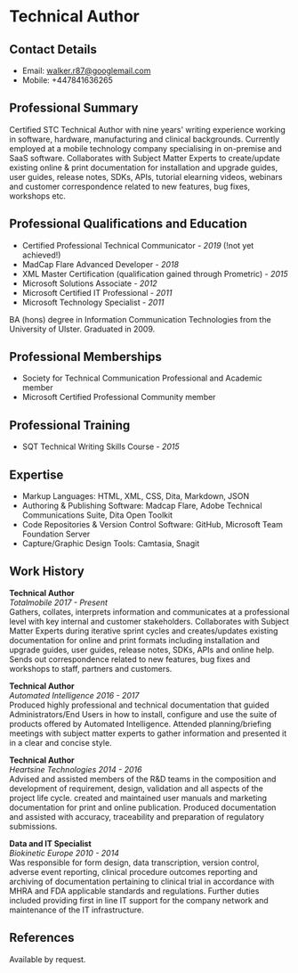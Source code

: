 # Technical Author   

## Contact Details
- Email: walker.r87@googlemail.com
- Mobile: +447841636265

## Professional Summary

Certified STC Technical Author with nine years' writing experience working in software, hardware, manufacturing and clinical backgrounds.  Currently employed at a mobile technology company specialising in on-premise and SaaS software.  Collaborates with Subject Matter Experts to create/update existing online & print documentation for installation and upgrade guides, user guides, release notes, SDKs, APIs, tutorial elearning videos, webinars and customer correspondence related to new features, bug fixes, workshops etc.

## Professional Qualifications and Education

- Certified Professional Technical Communicator - *2019* (!not yet achieved!)
- MadCap Flare Advanced Developer - *2018*
- XML Master Certification (qualification gained through Prometric) - *2015*
- Microsoft Solutions Associate - *2012*
- Microsoft Certified IT Professional - *2011*
- Microsoft Technology Specialist - *2011*

BA (hons) degree in Information Communication Technologies from the University of Ulster.  Graduated in 2009.

## Professional Memberships

- Society for Technical Communication Professional and Academic member
- Microsoft Certified Professional Community member

## Professional Training

- SQT Technical Writing Skills Course - *2015*

## Expertise

- Markup Languages: HTML, XML, CSS, Dita, Markdown, JSON
- Authoring & Publishing Software: Madcap Flare, Adobe Technical Communications Suite, Dita Open Toolkit 
- Code Repositories & Version Control Software: GitHub, Microsoft Team Foundation Server
- Capture/Graphic Design Tools: Camtasia, Snagit

## Work History

**Technical Author**<br/>
*Totalmobile 2017 - Present*<br/>
Gathers, collates, interprets information and communicates at a professional level with key internal and customer stakeholders.  Collaborates with Subject Matter Experts during iterative sprint cycles and creates/updates existing documentation for online and print formats including installation and upgrade guides, user guides, release notes, SDKs, APIs and online help. Sends out correspondence related to new features, bug fixes and workshops to staff, partners and customers.

**Technical Author**<br/>
*Automated Intelligence 2016 - 2017*<br/>
Produced highly professional and technical documentation that guided Administrators/End Users in how to install, configure and use the suite of products offered by Automated Intelligence.  Attended planning/briefing meetings with subject matter experts to gather information and presented it in a clear and concise style.

**Technical Author**<br/>
*Heartsine Technologies 2014 - 2016*<br/>
Advised and assisted members of the R&D teams in the composition and development of requirement, design, validation and all aspects of the project life cycle.  created and maintained user manuals and marketing documentation for print and online publication.  Produced documentation and assisted with accuracy, traceability and preparation of regulatory submissions.

**Data and IT Specialist**<br/>
*Biokinetic Europe 2010 - 2014*<br/>
Was responsible for form design, data transcription, version control, adverse event reporting, clinical procedure outcomes reporting and archiving of documentation pertaining to clinical trial in accordance with MHRA and FDA applicable standards and regulations.  Further duties included providing first in line IT support for the company network and maintenance of the IT infrastructure.

## References

Available by request.

